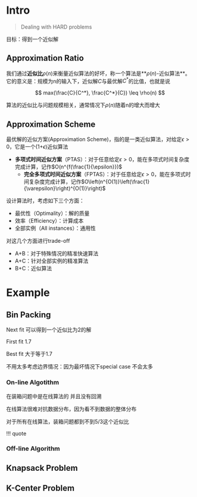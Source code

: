 # Intro 

> Dealing with HARD problems

目标：得到一个近似解

## Approximation Ratio

我们通过**近似比**$\rho(n)$来衡量近似算法的好坏，称一个算法是**$\rho(n)$-近似算法**。它的意义是：规模为n的输入下，近似解$C$与最优解$C^*$的比值，也就是说

$$
max(\frac{C}{C^*}, \frac{C^*}{C}) \leq \rho(n)
$$

算法的近似比与问题规模相关，通常情况下$\rho(n)$随着n的增大而增大



## Approximation Scheme

最优解的近似方案(Approximation Scheme)，指的是一类近似算法，对给定$\epsilon > 0$，它是一个(1+$\epsilon$)近似算法

- **多项式时间近似方案**（PTAS）：对于任意给定$\epsilon > 0$，能在多项式时间复杂度完成计算，记作$O(n^{f(\frac{1}{\epsilon}})$
    - **完全多项式时间近似方案**（FPTAS）：对于任意给定$\epsilon > 0$，能在多项式时间复杂度完成计算，记作$O\left(n^{O(1)}\left(\frac{1}{\varepsilon}\right)^{O(1)}\right)$

设计算法时，考虑如下三个方面：

- 最优性（Optimality）：解的质量
- 效率（Efficiency）：计算成本
- 全部实例（All instances）：通用性

对这几个方面进行trade-off

- A+B：对于特殊情况的精准快速算法
- A+C：针对全部实例的精准算法
- B+C：近似算法




# Example

## Bin Packing


Next fit 可以得到一个近似比为2的解

First fit 1.7

Best fit 大于等于1.7



不用太多考虑边界情况：因为最坏情况下special case 不会太多

### On-line Algotithm

在装箱问题中是在线算法的 并且没有回溯

在线算法很难对抗数据分布，因为看不到数据的整体分布

对于所有在线算法，装箱问题都到不到5/3这个近似比

!!! quote


### Off-line Algorithm

## Knapsack Problem




## K-Center Problem





